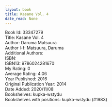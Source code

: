 ```yaml
---
layout: book
title: Kasane Vol. 4
date_read: None
---
```


Book Id: 33347279<br />
Title: Kasane Vol. 4<br />
Author: Daruma Matsuura<br />
Author l-f: Matsuura, Daruma<br />
Additional Authors: <br />
ISBN: <br />
ISBN13: 9786024281670<br />
My Rating: 0<br />
Average Rating: 4.06<br />
Year Published: 2016<br />
Original Publication Year: 2014<br />
Date Added: 2020/11/08<br />
Bookshelves: kupka-wstydu<br />
Bookshelves with positions: kupka-wstydu (#1983)<br />

